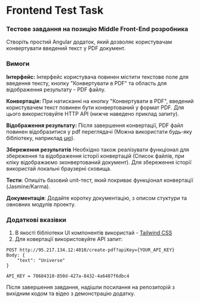 # Frontend Test Task
### Тестове завдання на позицію Middle Front-End розробника 

Створіть простий Angular додаток, який дозволяє користувачам конвертувати введений текст у PDF документ.

### Вимоги

**Інтерфейс:** Інтерфейс користувача повинен містити текстове поле для введення тексту, кнопку "Конвертувати в PDF" та область для відображення результату - PDF файлу.

**Конвертація:** При натисканні на кнопку "Конвертувати в PDF", введений користувачем текст повинен бути конвертований у формат PDF. Для цього використовуйте HTTP API (нижче наведено приклад запиту).

**Відображення результату:** Після завершення конвертації, PDF файл повинен відобразитися у pdf переглядачі (Можна використати будь-яку бібліотеку, наприклад [цю](https://github.com/intbot/ng2-pdfjs-viewer)).

**Збереження результатів** Необхідно також реалізувати функціонал для збереження та відображення історії конвертацій (Список файлів, при кліку відображаємо зконвертований документ). Для збереження історії використай локальні браузерні сховища.  

**Тести**: Опишіть базовий unit-тест, який покриває функціонал конвертації (Jasmine/Karma).

**Документація**: Додайте коротку документацію, з описом стуктури та овновних модулів проекту.

### Додаткові вказівки
1. В якості бібліотеки UI компонентів використай - [Tailwind CSS](https://tailwindcss.com/)  
2. Для ковертації використовуйте API запит:
```
POST http://95.217.134.12:4010/create-pdf?apiKey={YOUR_API_KEY}
Body: {
    "text": "Universe"
}

API_KEY = 78684310-850d-427a-8432-4a6487f6dbc4
```


Після завершення завдання, надішли посилання на репозиторій з вихідним кодом та відео з демонстрацію додатку.
